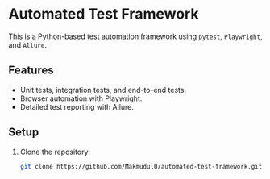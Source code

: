 # Automated Test Framework

This is a Python-based test automation framework using `pytest`, `Playwright`, and `Allure`.

## Features
- Unit tests, integration tests, and end-to-end tests.
- Browser automation with Playwright.
- Detailed test reporting with Allure.

## Setup
1. Clone the repository:
   ```bash
   git clone https://github.com/Makmudul0/automated-test-framework.git